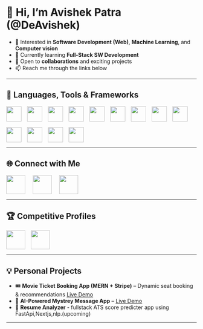 # 👋 Hi, I’m Avishek Patra (@DeAvishek)

- 👀 Interested in **Software Development (Web)**, **Machine Learning**, and **Computer vision**
- 🌱 Currently learning **Full-Stack SW Development**  
- 💼 Open to **collaborations** and exciting projects  
- 📫 Reach me through the links below  

---

## 🚀 Languages, Tools & Frameworks  
<div style="display: flex; flex-wrap: wrap; gap: 15px; align-items: center;">
  <img src="https://cdn.jsdelivr.net/gh/devicons/devicon@latest/icons/javascript/javascript-original.svg" width="40" height="40" />
  <img src="https://cdn.jsdelivr.net/gh/devicons/devicon@latest/icons/typescript/typescript-original.svg" width="40" height="40" />
  <img src="https://cdn.jsdelivr.net/gh/devicons/devicon@latest/icons/python/python-original.svg" width="40" height="40" />
  <img src="https://cdn.jsdelivr.net/gh/devicons/devicon@latest/icons/react/react-original.svg" width="40" height="40" />
  <img src="https://cdn.jsdelivr.net/gh/devicons/devicon@latest/icons/nodejs/nodejs-original.svg" width="40" height="40" />
  <img src="https://cdn.jsdelivr.net/gh/devicons/devicon@latest/icons/express/express-original.svg" width="40" height="40" />
  <img src="https://cdn.jsdelivr.net/gh/devicons/devicon@latest/icons/nextjs/nextjs-original.svg" width="40" height="40" />
  <img src="https://cdn.jsdelivr.net/gh/devicons/devicon@latest/icons/mongodb/mongodb-original.svg" width="40" height="40" />
  <img src="https://cdn.jsdelivr.net/gh/devicons/devicon@latest/icons/flask/flask-original-wordmark.svg" width="40" height="40" />
  <img src="https://cdn.jsdelivr.net/gh/devicons/devicon@latest/icons/git/git-plain.svg" width="40" height="40" />
  <img src="https://cdn.jsdelivr.net/gh/devicons/devicon@latest/icons/redux/redux-original.svg" width="40" height="40" />
  <img src="https://cdn.jsdelivr.net/gh/devicons/devicon@latest/icons/graphql/graphql-plain-wordmark.svg" width="40" height="40" />
  <img src="https://cdn.jsdelivr.net/gh/devicons/devicon@latest/icons/oauth/oauth-original.svg" width="40" height="40" />
</div>

---

## 🌐 Connect with Me  
<div style="display: flex; gap: 20px; align-items: center;">
  <a href="mailto:patraavishek@gmail.com">
    <img src="https://logospng.org/download/gmail/logo-gmail-2048.png" width="50" />
  </a>
  <a href="https://www.linkedin.com/in/patraavishek/">
    <img src="https://www.svgrepo.com/show/448234/linkedin.svg" width="50" />
  </a>
  <a href="https://x.com/Avishek96233923">
    <img src="https://upload.wikimedia.org/wikipedia/commons/6/6f/Logo_of_Twitter.svg" width="50" />
  </a>
</div>

---

## 🏆 Competitive Profiles  
<div style="display: flex; gap: 15px; align-items: center;">
  <a href="https://leetcode.com/u/Code_or_Die">
    <img src="https://leetcode.com/static/images/LeetCode_logo.png" width="50" />
  </a>
  <a href="https://www.geeksforgeeks.org/user/patraavic579/">
    <img src="https://media.geeksforgeeks.org/wp-content/uploads/20210224031038/Capture4-300x174.PNG" width="50"/>
  </a>
</div>

---

## 💡 Personal Projects  
- 🎟  **Movie Ticket Booking App (MERN + Stripe)** – Dynamic seat booking & recommendations <a href="https://filmfusion-xpxp.onrender.com/">Live Demo</a>
- 🤖 **AI-Powered Mystrey Message App** – <a href="https://true-feedback-hixr.onrender.com/">Live Demo</a>
- 📝 **Resume Analyzer** - fullstack ATS score predicter app using FastApi,Nextjs,nlp.(upcoming)  

---
